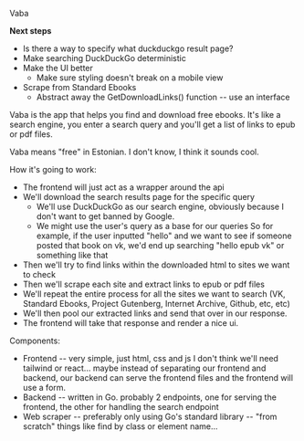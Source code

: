 Vaba

**Next steps**
- Is there a way to specify what duckduckgo result page?
- Make searching DuckDuckGo deterministic
- Make the UI better
  - Make sure styling doesn't break on a mobile view
- Scrape from Standard Ebooks
  - Abstract away the GetDownloadLinks() function -- use an interface

Vaba is the app that helps you find and download free ebooks.
It's like a search engine, you enter a search query and you'll
get a list of links to epub or pdf files.

Vaba means "free" in Estonian. I don't know, I think it sounds cool.

How it's going to work:
- The frontend will just act as a wrapper around the api
- We'll download the search results page for the specific query
    - We'll use DuckDuckGo as our search engine, obviously because I
      don't want to get banned by Google.
    - We might use the user's query as a base for our queries
      So for example, if the user inputted "hello" and we want to
      see if someone posted that book on vk, we'd end up searching
      "hello epub vk" or something like that
- Then we'll try to find links within the downloaded html to sites
  we want to check
- Then we'll scrape each site and extract links to epub or pdf files
- We'll repeat the entire process for all the sites we want to search
  (VK, Standard Ebooks, Project Gutenberg, Internet Archive, Github, etc, etc)
- We'll then pool our extracted links and send that over in our response.
- The frontend will take that response and render a nice ui.

Components:
- Frontend -- very simple, just html, css and js
  I don't think we'll need tailwind or react...
  maybe instead of separating our frontend and backend,
  our backend can serve the frontend files and the frontend
  will use a form.
- Backend -- written in Go.
  probably 2 endpoints, one for serving the frontend,
  the other for handling the search endpoint
- Web scraper -- preferably only using Go's standard library -- "from scratch"
  things like find by class or element name...
